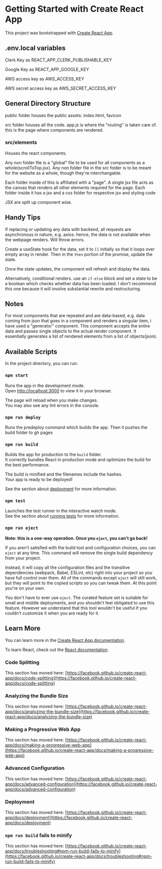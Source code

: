 # Getting Started with Create React App

This project was bootstrapped with [Create React App](https://github.com/facebook/create-react-app).

## .env.local variables

Clerk Key as REACT_APP_CLERK_PUBLISHABLE_KEY

Google Key as REACT_APP_GOOGLE_KEY

AWS access key as AWS_ACCESS_KEY

AWS secret access key as AWS_SECRET_ACCESS_KEY

## General Directory Structure
public folder houses the public assets: index.html, favicon

src folder houses all the code.
app.js is where the "routing" is taken care of. this is the page where components are rendered.

### src/elements
Houses the react components.

Any non folder file is a "global" file to be used for all components as a whole(scrollToTop.jsx).
Any non folder file in the src folder is to be meant for the website as a whole, though they're interchangable.

Each folder inside of this is affiliated with a "page".
A single jsx file acts as the canvas that renders all other elements required for the page.
Each folder inside it has a jsx and a css folder for respective jsx and styling code

JSX are split up component wise.

## Handy Tips
If replacing or updating any data with backend, all requests are asynchronous in nature, e.g. axios. hence, the data is not available when the webpage renders. Will throw errors. 

Create a useState hook for the data, set it to `[]` initially so that it loops over empty array in render. Then in the `then` portion of the promise, update the state.

Once the state updates, the component will refresh and display the data.

Alternatively, conditional renders. use an `if-else` block and set a state to be a boolean which checks whether data has been loaded. I don't recommend this one because it will involve substantial rewrite and restructuring.

## Notes
For most components that are repeated and are data-based, e.g. data coming from json that goes in a component and renders a singular item, i have used a "generator" component. This component accepts the entire data and passes single objects to the actual render component. It essentially generates a list of rendered elements from a list of objects(json).

## Available Scripts

In the project directory, you can run:

### `npm start`

Runs the app in the development mode.\
Open [http://localhost:3000](http://localhost:3000) to view it in your browser.

The page will reload when you make changes.\
You may also see any lint errors in the console.

### `npm run deploy`

Runs the predeploy command which builds the app.
Then it pushes the build folder to gh pages

### `npm run build`

Builds the app for production to the `build` folder.\
It correctly bundles React in production mode and optimizes the build for the best performance.

The build is minified and the filenames include the hashes.\
Your app is ready to be deployed!

See the section about [deployment](https://facebook.github.io/create-react-app/docs/deployment) for more information.

### `npm test`

Launches the test runner in the interactive watch mode.\
See the section about [running tests](https://facebook.github.io/create-react-app/docs/running-tests) for more information.

### `npm run eject`

**Note: this is a one-way operation. Once you `eject`, you can't go back!**

If you aren't satisfied with the build tool and configuration choices, you can `eject` at any time. This command will remove the single build dependency from your project.

Instead, it will copy all the configuration files and the transitive dependencies (webpack, Babel, ESLint, etc) right into your project so you have full control over them. All of the commands except `eject` will still work, but they will point to the copied scripts so you can tweak them. At this point you're on your own.

You don't have to ever use `eject`. The curated feature set is suitable for small and middle deployments, and you shouldn't feel obligated to use this feature. However we understand that this tool wouldn't be useful if you couldn't customize it when you are ready for it.

## Learn More

You can learn more in the [Create React App documentation](https://facebook.github.io/create-react-app/docs/getting-started).

To learn React, check out the [React documentation](https://reactjs.org/).

### Code Splitting

This section has moved here: [https://facebook.github.io/create-react-app/docs/code-splitting](https://facebook.github.io/create-react-app/docs/code-splitting)

### Analyzing the Bundle Size

This section has moved here: [https://facebook.github.io/create-react-app/docs/analyzing-the-bundle-size](https://facebook.github.io/create-react-app/docs/analyzing-the-bundle-size)

### Making a Progressive Web App

This section has moved here: [https://facebook.github.io/create-react-app/docs/making-a-progressive-web-app](https://facebook.github.io/create-react-app/docs/making-a-progressive-web-app)

### Advanced Configuration

This section has moved here: [https://facebook.github.io/create-react-app/docs/advanced-configuration](https://facebook.github.io/create-react-app/docs/advanced-configuration)

### Deployment

This section has moved here: [https://facebook.github.io/create-react-app/docs/deployment](https://facebook.github.io/create-react-app/docs/deployment)

### `npm run build` fails to minify

This section has moved here: [https://facebook.github.io/create-react-app/docs/troubleshooting#npm-run-build-fails-to-minify](https://facebook.github.io/create-react-app/docs/troubleshooting#npm-run-build-fails-to-minify)
